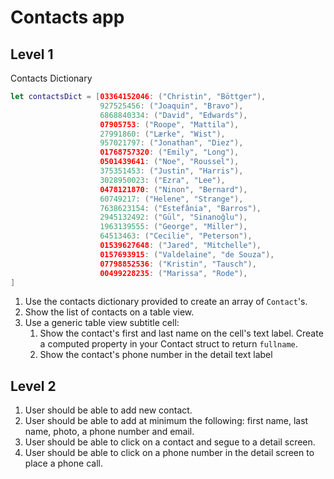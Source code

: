 # Contacts app

## Level 1 

Contacts Dictionary 

```swift 
let contactsDict = [03364152046: ("Christin", "Böttger"),
                    927525456: ("Joaquin", "Bravo"),
                    6868840334: ("David", "Edwards"),
                    07905753: ("Roope", "Mattila"),
                    27991860: ("Lærke", "Wist"),
                    957021797: ("Jonathan", "Diez"),
                    01768757320: ("Emily", "Long"),
                    0501439641: ("Noe", "Roussel"),
                    375351453: ("Justin", "Harris"),
                    3028950023: ("Ezra", "Lee"),
                    0478121870: ("Ninon", "Bernard"),
                    60749217: ("Helene", "Strange"),
                    7638623154: ("Estefânia", "Barros"),
                    2945132492: ("Gül", "Sinanoğlu"),
                    1963139555: ("George", "Miller"),
                    64513463: ("Cecilie", "Peterson"),
                    01539627648: ("Jared", "Mitchelle"),
                    0157693915: ("Valdelaine", "de Souza"),
                    07798852536: ("Kristin", "Tausch"),
                    00499228235: ("Marissa", "Rode"),
]
```

1. Use the contacts dictionary provided to create an array of `Contact`'s. 
2. Show the list of contacts on a table view. 
2. Use a generic table view subtitle cell:
   1. Show the contact's first and last name on the cell's text label. Create a computed property in your Contact struct to return `fullname`.
   2. Show the contact's phone number in the detail text label

## Level 2 

1. User should be able to add new contact. 
2. User should be able to add at minimum the following: first name, last name, photo, a phone number and email. 
3. User should be able to click on a contact and segue to a detail screen.
4. User should be able to click on a phone number in the detail screen to place a phone call.
